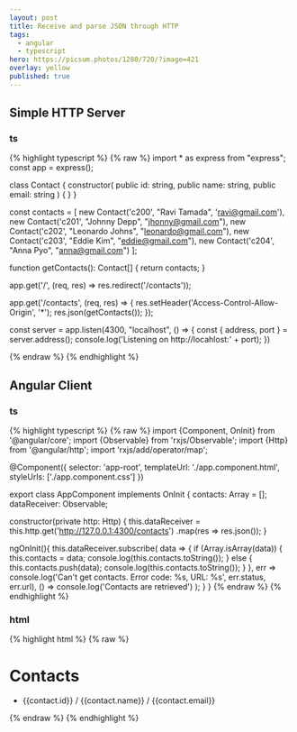 ```yaml
---
layout: post
title: Receive and parse JSON through HTTP
tags:
  - angular
  - typescript
hero: https://picsum.photos/1280/720/?image=421
overlay: yellow
published: true
---
```


## Simple HTTP Server

### ts

{% highlight typescript %}
{% raw %}
import * as express from "express";
const app = express();

class Contact {
    constructor(
        public id: string,
        public name: string,
        public email: string
    ) { }
}

const contacts = [
    new Contact('c200', "Ravi Tamada", 'ravi@gmail.com'),
    new Contact('c201', "Johnny Depp", "jhonny@gmail.com"),
    new Contact('c202', "Leonardo Johns", "leonardo@gmail.com"),
    new Contact('c203', "Eddie Kim", "eddie@gmail.com"),
    new Contact('c204', "Anna Pyo", "anna@gmail.com")
];

function getContacts(): Contact[] {
    return contacts;
}

app.get('/', (req, res) => res.redirect('/contacts'));

app.get('/contacts', (req, res) => {
    res.setHeader('Access-Control-Allow-Origin', '*');
    res.json(getContacts());
});

const server = app.listen(4300, "localhost", () => {
    const { address, port } = server.address();
    console.log('Listening on http://locahlost:' + port);
})

{% endraw %}
{% endhighlight %}

## Angular Client

### ts
{% highlight typescript %}
{% raw %}
import {Component, OnInit} from '@angular/core';
import {Observable} from 'rxjs/Observable';
import {Http} from '@angular/http';
import 'rxjs/add/operator/map';

@Component({
  selector: 'app-root',
  templateUrl: './app.component.html',
  styleUrls: ['./app.component.css']
})

export class AppComponent implements OnInit {
  contacts: Array<any> = [];
  dataReceiver: Observable<any>;
  
  constructor(private http: Http) {
    this.dataReceiver = this.http.get('http://127.0.0.1:4300/contacts')
      .map(res => res.json());
  }

  ngOnInit(){
    this.dataReceiver.subscribe(
      data => {
        if (Array.isArray(data)) {
          this.contacts = data;
          console.log(this.contacts.toString());
        } else {
          this.contacts.push(data);
          console.log(this.contacts.toString());
        }
      },
      err => console.log('Can\'t get contacts. Error code: %s, URL: %s', err.status, err.url),
      () => console.log('Contacts are retrieved')
    );
  }
}
{% endraw %}
{% endhighlight %}

### html

{% highlight html %}
{% raw %}
<h1>Contacts</h1>
<ul>
  <li *ngFor="let contact of contacts">
    {{contact.id}} / {{contact.name}} / {{contact.email}}
  </li>
</ul>

{% endraw %}
{% endhighlight %}
